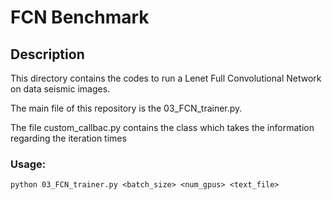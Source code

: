 # FCN Benchmark

## Description

This directory contains the codes to run a Lenet Full Convolutional Network on data seismic images.

The main file of this repository is the 03_FCN_trainer.py.

The file custom_callbac.py contains the class which takes the information regarding the iteration times

### Usage:

```
python 03_FCN_trainer.py <batch_size> <num_gpus> <text_file>
```
